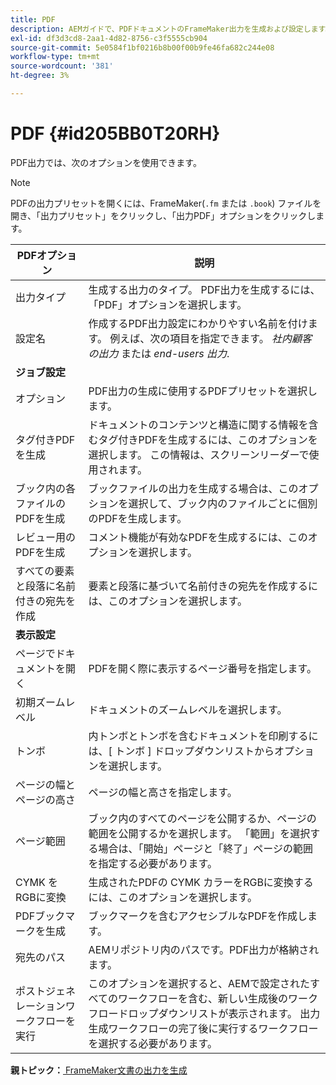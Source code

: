 ```yaml
---
title: PDF
description: AEMガイドで、PDFドキュメントのFrameMaker出力を生成および設定します。
exl-id: df3d3cd8-2aa1-4d82-8756-c3f5555cb904
source-git-commit: 5e0584f1bf0216b8b00f00b9fe46fa682c244e08
workflow-type: tm+mt
source-wordcount: '381'
ht-degree: 3%

---
```


# PDF {#id205BB0T20RH}

PDF出力では、次のオプションを使用できます。

>[!NOTE]
>
> PDFの出力プリセットを開くには、FrameMaker\(`.fm` または `.book`\) ファイルを開き、「出力プリセット」をクリックし、「出力PDF」オプションをクリックします。

| PDFオプション | 説明 |
|-----------|-----------|
| 出力タイプ | 生成する出力のタイプ。 PDF出力を生成するには、「PDF」オプションを選択します。 |
| 設定名 | 作成するPDF出力設定にわかりやすい名前を付けます。 例えば、次の項目を指定できます。 *社内顧客の出力* または *end-users 出力*. |
| **ジョブ設定** |
| オプション | PDF出力の生成に使用するPDFプリセットを選択します。 |
| タグ付きPDFを生成 | ドキュメントのコンテンツと構造に関する情報を含むタグ付きPDFを生成するには、このオプションを選択します。 この情報は、スクリーンリーダーで使用されます。 |
| ブック内の各ファイルのPDFを生成 | ブックファイルの出力を生成する場合は、このオプションを選択して、ブック内のファイルごとに個別のPDFを生成します。 |
| レビュー用のPDFを生成 | コメント機能が有効なPDFを生成するには、このオプションを選択します。 |
| すべての要素と段落に名前付きの宛先を作成 | 要素と段落に基づいて名前付きの宛先を作成するには、このオプションを選択します。 |
| **表示設定** |
| ページでドキュメントを開く | PDFを開く際に表示するページ番号を指定します。 |
| 初期ズームレベル | ドキュメントのズームレベルを選択します。 |
| トンボ | 内トンボとトンボを含むドキュメントを印刷するには、[ トンボ ] ドロップダウンリストからオプションを選択します。 |
| ページの幅とページの高さ | ページの幅と高さを指定します。 |
| ページ範囲 | ブック内のすべてのページを公開するか、ページの範囲を公開するかを選択します。 「範囲」を選択する場合は、「開始」ページと「終了」ページの範囲を指定する必要があります。 |
| CYMK をRGBに変換 | 生成されたPDFの CYMK カラーをRGBに変換するには、このオプションを選択します。 |
| PDFブックマークを生成 | ブックマークを含むアクセシブルなPDFを作成します。 |
| 宛先のパス | AEMリポジトリ内のパスです。PDF出力が格納されます。 |
| ポストジェネレーションワークフローを実行 | このオプションを選択すると、AEMで設定されたすべてのワークフローを含む、新しい生成後のワークフロードロップダウンリストが表示されます。 出力生成ワークフローの完了後に実行するワークフローを選択する必要があります。 |

**親トピック：**[ FrameMaker文書の出力を生成](fm-output-generatation.md)
